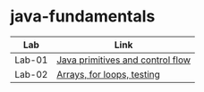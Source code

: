 # java-fundamentals

| Lab    | Link                                                                                   |
| ------ | -------------------------------------------------------------------------------------- |
| Lab-01 | [Java primitives and control flow](basics/src/Main.java)                               |
| Lab-02 | [Arrays, for loops, testing](basiclibrary/lib/src/main/java/basiclibrary/Library.java) |
